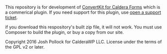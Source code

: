 This repository is for development of [ConvertKit for Caldera Forms](https://calderawp.com/downloads/convertkit-caldera-forms/) which is a commerical plugin. If you need support for this plugin, use [open a support ticket](https://CalderaWP.com/support). 

if you download this respository's built zip file, it will not work. You must use Composer to build the plugin, or buy a copy from our site.

Copyright 2016 Josh Pollock for CalderaWP LLC. License under the terms of the GPL v2 or later.

